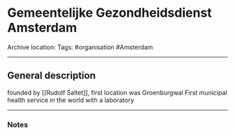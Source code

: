 # Gemeentelijke Gezondheidsdienst Amsterdam
Archive location:
Tags: #organisation #Amsterdam 

---
## General description

founded by [[Rudolf Saltet]], first location was Groenburgwal
First municipal health service in the world with a laboratory

---
### Notes